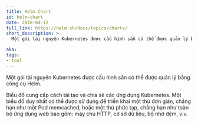 ```yaml
---
title: Helm Chart
id: helm-chart
date: 2018-04-12
full_link: https://helm.sh/docs/topics/charts/
short_description: >
  Một gói tài nguyên Kubernetes được cấu hình sẵn có thể được quản lý bằng công cụ Helm.

aka: 
tags:
- tool
---
```

 Một gói tài nguyên Kubernetes được cấu hình sẵn có thể được quản lý bằng công cụ Helm.

<!--more--> 

Biểu đồ cung cấp cách tái tạo và chia sẻ các ứng dụng Kubernetes.
Một biểu đồ duy nhất có thể được sử dụng để triển khai một thứ đơn giản, chẳng hạn như một Pod memcached, hoặc một thứ phức tạp, chẳng hạn như toàn bộ ứng dụng web bao gồm: máy chủ HTTP, cơ sở dữ liệu, bộ nhớ đệm, v.v.

